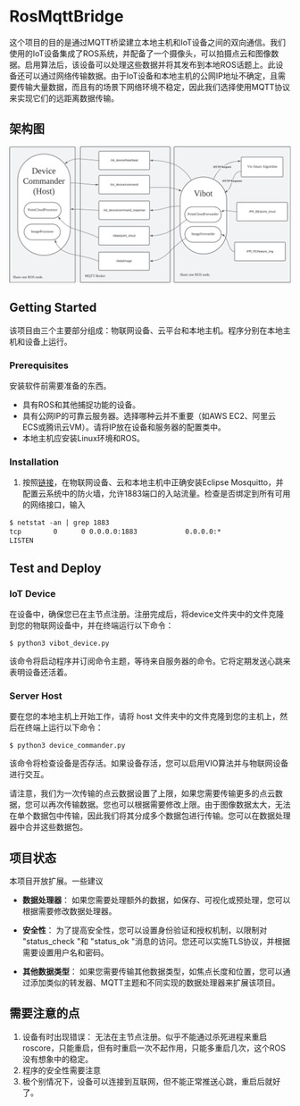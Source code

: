 # RosMqttBridge

这个项目的目的是通过MQTT桥梁建立本地主机和IoT设备之间的双向通信。我们使用的IoT设备集成了ROS系统，并配备了一个摄像头，可以拍摄点云和图像数据。启用算法后，该设备可以处理这些数据并将其发布到本地ROS话题上。此设备还可以通过网络传输数据。由于IoT设备和本地主机的公网IP地址不确定，且需要传输大量数据，而且有的场景下网络环境不稳定，因此我们选择使用MQTT协议来实现它们的远距离数据传输。

## 架构图
![Alt text](<architecture.png>)


## Getting Started

该项目由三个主要部分组成：物联网设备、云平台和本地主机。程序分别在本地主机和设备上运行。

### Prerequisites

安装软件前需要准备的东西。

* 具有ROS和其他捕捉功能的设备。
* 具有公网IP的可靠云服务器。选择哪种云并不重要（如AWS EC2、阿里云ECS或腾讯云VM）。请将IP放在设备和服务器的配置类中。
* 本地主机应安装Linux环境和ROS。

### Installation


1. 按照[链接](https://mosquitto.org/download/)，在物联网设备、云和本地主机中正确安装Eclipse Mosquitto，并配置云系统中的防火墙，允许1883端口的入站流量。检查是否绑定到所有可用的网络接口，输入
   
```
$ netstat -an | grep 1883
tcp        0      0 0.0.0.0:1883            0.0.0.0:*               LISTEN  
```

## Test and Deploy

### IoT Device

在设备中，确保您已在主节点注册。注册完成后，将device文件夹中的文件克隆到您的物联网设备中，并在终端运行以下命令：

```
$ python3 vibot_device.py
```

该命令将启动程序并订阅命令主题，等待来自服务器的命令。它将定期发送心跳来表明设备还活着。

### Server Host

要在您的本地主机上开始工作，请将 host 文件夹中的文件克隆到您的主机上，然后在终端上运行以下命令：

```
$ python3 device_commander.py
```

该命令将检查设备是否存活。如果设备存活，您可以启用VIO算法并与物联网设备进行交互。

请注意，我们为一次传输的点云数据设置了上限，如果您需要传输更多的点云数据，您可以再次传输数据。您也可以根据需要修改上限。由于图像数据太大，无法在单个数据包中传输，因此我们将其分成多个数据包进行传输。您可以在数据处理器中合并这些数据包。

## 项目状态

本项目开放扩展。一些建议


* **数据处理器**： 如果您需要处理额外的数据，如保存、可视化或预处理，您可以根据需要修改数据处理器。

* **安全性**： 为了提高安全性，您可以设置身份验证和授权机制，以限制对 "status_check "和 "status_ok "消息的访问。您还可以实施TLS协议，并根据需要设置用户名和密码。

* **其他数据类型**： 如果您需要传输其他数据类型，如焦点长度和位置，您可以通过添加类似的转发器、MQTT主题和不同实现的数据处理器来扩展该项目。


## 需要注意的点

1. 设备有时出现错误： 无法在主节点注册。似乎不能通过杀死进程来重启roscore，只能重启，但有时重启一次不起作用，只能多重启几次，这个ROS没有想象中的稳定。
2. 程序的安全性需要注意
3. 极个别情况下，设备可以连接到互联网，但不能正常推送心跳，重启后就好了。




